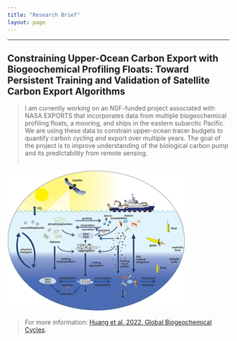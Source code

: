 ```yaml
---
title: "Research Brief"
layout: page
---
```


---

## Constraining Upper-Ocean Carbon Export with Biogeochemical Profiling Floats:  Toward Persistent Training and Validation of Satellite Carbon Export Algorithms

>  I am currently working on an NSF-funded project associated with NASA EXPORTS that incorporates data from multiple biogeochemical profiling floats, a mooring, and ships in the eastern subarctic Pacific. We are using these data to constrain upper-ocean tracer budgets to quantify carbon cycling and export over multiple years. The goal of the project is to improve understanding of the biological carbon pump and its predictability from remote sensing. <br/>
> <br/>

<img width="80%" height="auto" src="/assets/NASA-export.jpeg">

> For more information: [Huang et al. 2022. Global Biogeochemical Cycles](https://agupubs.onlinelibrary.wiley.com/doi/full/10.1029/2021GB007178). 



